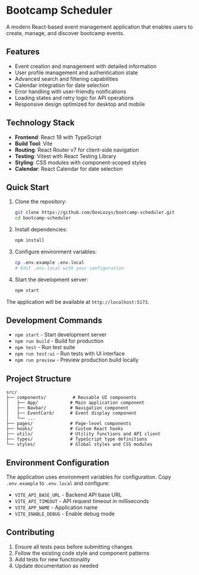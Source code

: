 # Bootcamp Scheduler

A modern React-based event management application that enables users to create,
manage, and discover bootcamp events.

## Features

- Event creation and management with detailed information
- User profile management and authentication state
- Advanced search and filtering capabilities
- Calendar integration for date selection
- Error handling with user-friendly notifications
- Loading states and retry logic for API operations
- Responsive design optimized for desktop and mobile

## Technology Stack

- **Frontend**: React 19 with TypeScript
- **Build Tool**: Vite
- **Routing**: React Router v7 for client-side navigation
- **Testing**: Vitest with React Testing Library
- **Styling**: CSS modules with component-scoped styles
- **Calendar**: React Calendar for date selection

## Quick Start

1. Clone the repository:

   ```bash
   git clone https://github.com/DovLozys/bootcamp-scheduler.git
   cd bootcamp-scheduler
   ```

2. Install dependencies:

   ```bash
   npm install
   ```

3. Configure environment variables:

   ```bash
   cp .env.example .env.local
   # Edit .env.local with your configuration
   ```

4. Start the development server:
   ```bash
   npm start
   ```

The application will be available at `http://localhost:5173`.

## Development Commands

- `npm start` - Start development server
- `npm run build` - Build for production
- `npm test` - Run test suite
- `npm run test:ui` - Run tests with UI interface
- `npm run preview` - Preview production build locally

## Project Structure

```
src/
├── components/          # Reusable UI components
│   ├── App/            # Main application component
│   ├── Navbar/         # Navigation component
│   ├── EventCard/      # Event display component
│   └── ...
├── pages/              # Page-level components
├── hooks/              # Custom React hooks
├── utils/              # Utility functions and API client
├── types/              # TypeScript type definitions
└── styles/             # Global styles and CSS modules
```

## Environment Configuration

The application uses environment variables for configuration. Copy
`.env.example` to `.env.local` and configure:

- `VITE_API_BASE_URL` - Backend API base URL
- `VITE_API_TIMEOUT` - API request timeout in milliseconds
- `VITE_APP_NAME` - Application name
- `VITE_ENABLE_DEBUG` - Enable debug mode

## Contributing

1. Ensure all tests pass before submitting changes
2. Follow the existing code style and component patterns
3. Add tests for new functionality
4. Update documentation as needed
